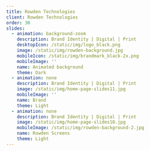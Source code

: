 ```yaml
---
title: Rowden Technologies
client: Rowden Technologies
order: 30
slides:
  - animation: background-zoom
    description: Brand Identity | Digital | Print
    desktopIcon: /static/img/logo_black.png
    image: /static/img/rowden-background.jpg
    mobileIcon: /static/img/brandmark_black-2x.png
    mobileImage: ''
    name: Animated background
    theme: Dark
  - animation: none
    description: Brand Identity | Digital | Print
    image: /static/img/home-page-slides11.jpg
    mobileImage: ''
    name: Brand
    theme: Light
  - animation: none
    description: Brand Identity | Digital | Print
    image: /static/img/home-page-slides10.jpg
    mobileImage: /static/img/rowden-background-2.jpg
    name: Rowden Screens
    theme: Light
---
```


